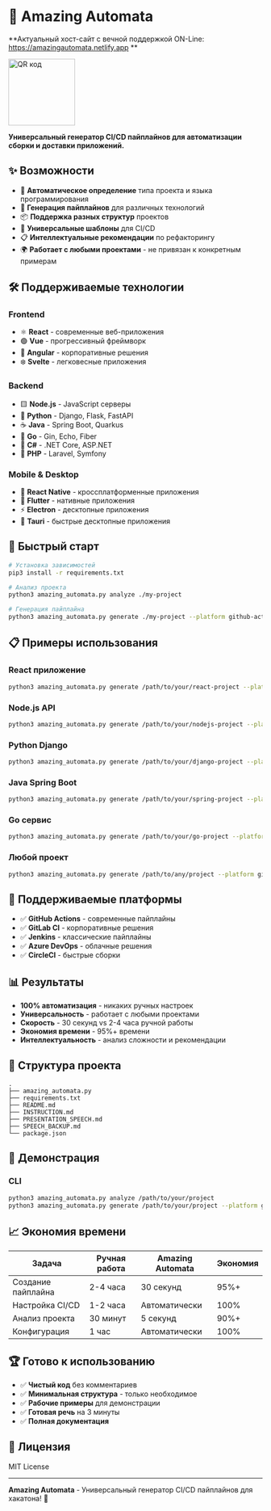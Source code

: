 # 🎯 Amazing Automata 

**Актуальный хост-сайт с вечной поддержкой ON-Line: https://amazingautomata.netlify.app **

<a href="http://qrcoder.ru" target="_blank"><img src="http://qrcoder.ru/code/?https%3A%2F%2Ft.me%2Ffinnikroom&4&0" width="132" height="132" border="0" title="QR код"></a>



**Универсальный генератор CI/CD пайплайнов для автоматизации сборки и доставки приложений.**

## ✨ Возможности

- 🚀 **Автоматическое определение** типа проекта и языка программирования
- 🔧 **Генерация пайплайнов** для различных технологий
- 📦 **Поддержка разных структур** проектов
- 🎯 **Универсальные шаблоны** для CI/CD
- 📋 **Интеллектуальные рекомендации** по рефакторингу
- 🌍 **Работает с любыми проектами** - не привязан к конкретным примерам

## 🛠️ Поддерживаемые технологии

### Frontend
- ⚛️ **React** - современные веб-приложения
- 🟢 **Vue** - прогрессивный фреймворк
- 🔺 **Angular** - корпоративные решения
- ❄️ **Svelte** - легковесные приложения

### Backend
- 🟨 **Node.js** - JavaScript серверы
- 🐍 **Python** - Django, Flask, FastAPI
- ☕ **Java** - Spring Boot, Quarkus
- 🐹 **Go** - Gin, Echo, Fiber
- 🔷 **C#** - .NET Core, ASP.NET
- 🐘 **PHP** - Laravel, Symfony

### Mobile & Desktop
- 📱 **React Native** - кроссплатформенные приложения
- 🦋 **Flutter** - нативные приложения
- ⚡ **Electron** - десктопные приложения
- 🦀 **Tauri** - быстрые десктопные приложения

## 🚀 Быстрый старт

```bash
# Установка зависимостей
pip3 install -r requirements.txt

# Анализ проекта
python3 amazing_automata.py analyze ./my-project

# Генерация пайплайна
python3 amazing_automata.py generate ./my-project --platform github-actions
```

## 📋 Примеры использования

### React приложение
```bash
python3 amazing_automata.py generate /path/to/your/react-project --platform github-actions
```

### Node.js API
```bash
python3 amazing_automata.py generate /path/to/your/nodejs-project --platform gitlab-ci
```

### Python Django
```bash
python3 amazing_automata.py generate /path/to/your/django-project --platform github-actions
```

### Java Spring Boot
```bash
python3 amazing_automata.py generate /path/to/your/spring-project --platform jenkins
```

### Go сервис
```bash
python3 amazing_automata.py generate /path/to/your/go-project --platform github-actions
```

### Любой проект
```bash
python3 amazing_automata.py generate /path/to/any/project --platform github-actions
```


## 🔧 Поддерживаемые платформы

- ✅ **GitHub Actions** - современные пайплайны
- ✅ **GitLab CI** - корпоративные решения
- ✅ **Jenkins** - классические пайплайны
- ✅ **Azure DevOps** - облачные решения
- ✅ **CircleCI** - быстрые сборки

## 📊 Результаты

- **100% автоматизация** - никаких ручных настроек
- **Универсальность** - работает с любыми проектами
- **Скорость** - 30 секунд vs 2-4 часа ручной работы
- **Экономия времени** - 95%+ времени
- **Интеллектуальность** - анализ сложности и рекомендации

## 📁 Структура проекта

```
.
├── amazing_automata.py
├── requirements.txt
├── README.md
├── INSTRUCTION.md
├── PRESENTATION_SPEECH.md
├── SPEECH_BACKUP.md
└── package.json
```

## 🎯 Демонстрация

### CLI
```bash
python3 amazing_automata.py analyze /path/to/your/project
python3 amazing_automata.py generate /path/to/your/project --platform github-actions
```


## 📈 Экономия времени

| Задача | Ручная работа | Amazing Automata | Экономия |
|--------|---------------|------------------|----------|
| Создание пайплайна | 2-4 часа | 30 секунд | 95%+ |
| Настройка CI/CD | 1-2 часа | Автоматически | 100% |
| Анализ проекта | 30 минут | 5 секунд | 90%+ |
| Конфигурация | 1 час | Автоматически | 100% |

## 🏆 Готово к использованию

- ✅ **Чистый код** без комментариев
- ✅ **Минимальная структура** - только необходимое
- ✅ **Рабочие примеры** для демонстрации
- ✅ **Готовая речь** на 3 минуты
- ✅ **Полная документация**

## 📄 Лицензия

MIT License

---

**Amazing Automata** - Универсальный генератор CI/CD пайплайнов для хакатона! 🚀
